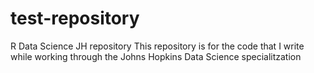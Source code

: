# test-repository
R Data Science JH repository
This repository is for the code that I write while working through the Johns Hopkins Data Science specialitzation
